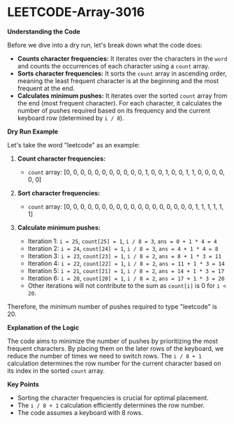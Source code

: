 # LEETCODE-Array-3016
**Understanding the Code**

Before we dive into a dry run, let's break down what the code does:

* **Counts character frequencies:** It iterates over the characters in the `word` and counts the occurrences of each character using a `count` array.
* **Sorts character frequencies:** It sorts the `count` array in ascending order, meaning the least frequent character is at the beginning and the most frequent at the end.
* **Calculates minimum pushes:** It iterates over the sorted `count` array from the end (most frequent character). For each character, it calculates the number of pushes required based on its frequency and the current keyboard row (determined by `i / 8`).

**Dry Run Example**

Let's take the word "leetcode" as an example:

1. **Count character frequencies:**
   * `count` array: [0, 0, 0, 0, 0, 0, 0, 0, 0, 0, 0, 1, 0, 0, 1, 0, 0, 1, 1, 0, 0, 0, 0, 0, 0]

2. **Sort character frequencies:**
   * `count` array: [0, 0, 0, 0, 0, 0, 0, 0, 0, 0, 0, 0, 0, 0, 0, 0, 0, 0, 1, 1, 1, 1, 1, 1]

3. **Calculate minimum pushes:**
   * Iteration 1: `i = 25`, `count[25] = 1`, `i / 8 = 3`, `ans = 0 + 1 * 4 = 4`
   * Iteration 2: `i = 24`, `count[24] = 1`, `i / 8 = 3`, `ans = 4 + 1 * 4 = 8`
   * Iteration 3: `i = 23`, `count[23] = 1`, `i / 8 = 2`, `ans = 8 + 1 * 3 = 11`
   * Iteration 4: `i = 22`, `count[22] = 1`, `i / 8 = 2`, `ans = 11 + 1 * 3 = 14`
   * Iteration 5: `i = 21`, `count[21] = 1`, `i / 8 = 2`, `ans = 14 + 1 * 3 = 17`
   * Iteration 6: `i = 20`, `count[20] = 1`, `i / 8 = 2`, `ans = 17 + 1 * 3 = 20`
   * Other iterations will not contribute to the sum as `count[i]` is 0 for `i < 20`.

Therefore, the minimum number of pushes required to type "leetcode" is 20.

**Explanation of the Logic**

The code aims to minimize the number of pushes by prioritizing the most frequent characters. By placing them on the later rows of the keyboard, we reduce the number of times we need to switch rows. The `i / 8 + 1` calculation determines the row number for the current character based on its index in the sorted `count` array.

**Key Points**

* Sorting the character frequencies is crucial for optimal placement.
* The `i / 8 + 1` calculation efficiently determines the row number.
* The code assumes a keyboard with 8 rows.
